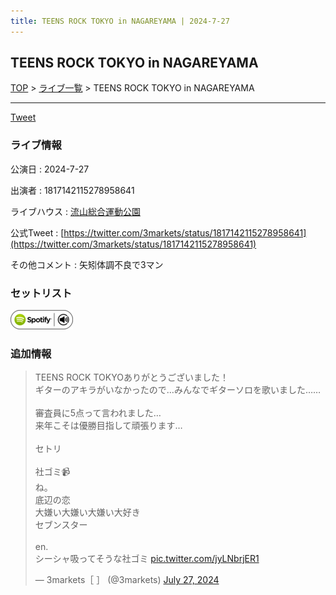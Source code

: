 ```yaml
---
title: TEENS ROCK TOKYO in NAGAREYAMA | 2024-7-27
---
```

## TEENS ROCK TOKYO in NAGAREYAMA

[TOP](/setlist/) > [ライブ一覧](lives.html) > TEENS ROCK TOKYO in NAGAREYAMA

___

<a href="https://twitter.com/share?ref_src=twsrc%5Etfw" data-text="3markets[ ]セットリスト > TEENS ROCK TOKYO in NAGAREYAMA" class="twitter-share-button" data-via="3markets" data-hashtags="3markets" data-related="3markets" data-show-count="false">Tweet</a>

### ライブ情報

公演日
:    2024-7-27

出演者
:    1817142115278958641

ライブハウス
:    [流山総合運動公園](livehouse086.html)

公式Tweet
:    [https://twitter.com/3markets/status/1817142115278958641](https://twitter.com/3markets/status/1817142115278958641)

その他コメント
:    矢矧体調不良で3マン

### セットリスト


[![play with spotify](images/spotify-icon.png)](https://open.spotify.com/playlist/1umrvvfdImAhmbScP6f4Vq)





### 追加情報



<blockquote class="twitter-tweet"><p lang="ja" dir="ltr">TEENS ROCK TOKYOありがとうございました！<br>ギターのアキラがいなかったので…みんなでギターソロを歌いました……<br><br>審査員に5点って言われました…<br>来年こそは優勝目指して頑張ります…<br><br>セトリ<br><br>社ゴミ📹<br>ね。<br>底辺の恋<br>大嫌い大嫌い大嫌い大好き<br>セブンスター<br><br>en.<br>シーシャ吸ってそうな社ゴミ <a href="https://t.co/jyLNbrjER1">pic.twitter.com/jyLNbrjER1</a></p>&mdash; 3markets［ ］ (@3markets) <a href="https://twitter.com/3markets/status/1817142115278958641?ref_src=twsrc%5Etfw">July 27, 2024</a></blockquote>
<script async src="https://platform.twitter.com/widgets.js" charset="utf-8"></script>




<script async src="https://platform.twitter.com/widgets.js" charset="utf-8"></script>